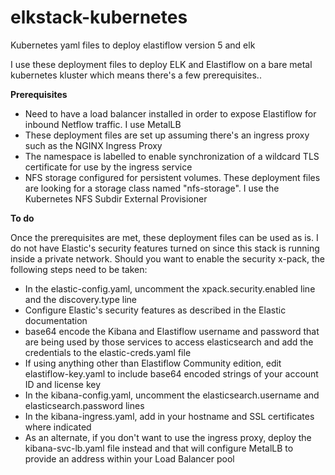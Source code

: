 # elkstack-kubernetes
Kubernetes yaml files to deploy elastiflow version 5 and elk

I use these deployment files to deploy ELK and Elastiflow on a bare metal kubernetes kluster which means there's a few prerequisites..

**Prerequisites** 
- Need to have a load balancer installed in order to expose Elastiflow for inbound Netflow traffic.  I use MetalLB 
- These deployment files are set up assuming there's an ingress proxy such as the NGINX Ingress Proxy
- The namespace is labelled to enable synchronization of a wildcard TLS certificate for use by the ingress service
- NFS storage configured for persistent volumes.  These deployment files are looking for a storage class named "nfs-storage".  I use the Kubernetes NFS Subdir External Provisioner

**To do**

Once the prerequisites are met, these deployment files can be used as is.  I do not have Elastic's security features turned on since this stack is running inside a private network.  Should you want to enable the security x-pack, the following steps need to be taken:

- In the elastic-config.yaml, uncomment the xpack.security.enabled line and the discovery.type line
- Configure Elastic's security features as described in the Elastic documentation
- base64 encode the Kibana and Elastiflow username and password that are being used by those services to access elasticsearch and add the credentials to the elastic-creds.yaml file
- If using anything other than Elastiflow Community edition, edit elastiflow-key.yaml to include base64 encoded strings of your account ID and license key
- In the kibana-config.yaml, uncomment the elasticsearch.username and elasticsearch.password lines
- In the kibana-ingress.yaml, add in your hostname and SSL certificates where indicated
- As an alternate, if you don't want to use the ingress proxy, deploy the kibana-svc-lb.yaml file instead and that will configure MetalLB to provide an address within your Load Balancer pool
